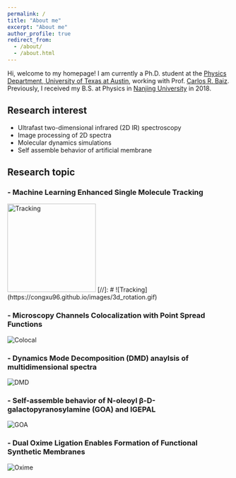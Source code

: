 ```yaml
---
permalink: /
title: "About me"
excerpt: "About me"
author_profile: true
redirect_from: 
  - /about/
  - /about.html
---
```

Hi, welcome to my homepage! I am currently a Ph.D. student at the [Physics Department, University of Texas at Austin](https://ph.utexas.edu/), working with Prof. [Carlos R. Baiz](https://baizgroup.org/). Previously, I received my B.S. at Physics in [Nanjing University](https://www.nju.edu.cn/) in 2018. 

## Research interest
- Ultrafast two-dimensional infrared (2D IR) spectroscopy
- Image processing of 2D spectra
- Molecular dynamics simulations
- Self assemble behavior of artificial membrane

## Research topic
### - Machine Learning Enhanced Single Molecule Tracking
<img src="(https://congxu96.github.io/images/3d_rotation.gif)" alt="Tracking" width="200"/>
[//]: # ![Tracking](https://congxu96.github.io/images/3d_rotation.gif)

### - Microscopy Channels Colocalization with Point Spread Functions
![Colocal](https://congxu96.github.io/images/Colocalization.png)

### - Dynamics Mode Decomposition (DMD) anaylsis of multidimensional spectra

![DMD](https://congxu96.github.io/images/scheme_v2.png)

### - Self-assemble behavior of N-oleoyl β-D-galactopyranosylamine (GOA) and IGEPAL
  
![GOA](https://congxu96.github.io/images/GOAIGEPAL.png)

### - Dual Oxime Ligation Enables Formation of Functional Synthetic Membranes

![Oxime](https://congxu96.github.io/images/oxime2D.png)
